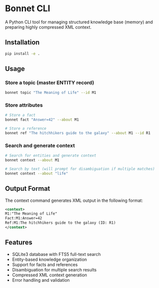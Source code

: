 # Bonnet CLI

A Python CLI tool for managing structured knowledge base (memory) and preparing highly compressed XML context.

## Installation

```bash
pip install -e .
```

## Usage

### Store a topic (master ENTITY record)
```bash
bonnet topic "The Meaning of Life" --id M1
```

### Store attributes
```bash
# Store a fact
bonnet fact "Answer=42" --about M1

# Store a reference
bonnet ref "The hitchhikers guide to the galaxy" --about M1 --id R1
```

### Search and generate context
```bash
# Search for entities and generate context
bonnet context --about M1

# Search by text (will prompt for disambiguation if multiple matches)
bonnet context --about "life"
```

## Output Format

The context command generates XML output in the following format:

```xml
<context>
M1:"The Meaning of Life"
Fact:M1:Answer=42
Ref:M1:The hitchhikers guide to the galaxy (ID: R1)
</context>
```

## Features

- SQLite3 database with FTS5 full-text search
- Entity-based knowledge organization
- Support for facts and references
- Disambiguation for multiple search results
- Compressed XML context generation
- Error handling and validation